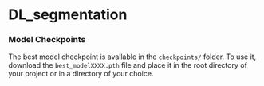# DL_segmentation

### Model Checkpoints

The best model checkpoint is available in the `checkpoints/` folder. To use it, download the `best_modelXXXX.pth` file and place it in the root directory of your project or in a directory of your choice.

